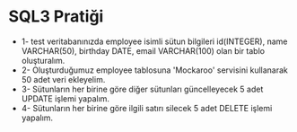 # SQL3 Pratiği

* 1- test veritabanınızda employee isimli sütun bilgileri id(INTEGER), name VARCHAR(50), birthday DATE, email VARCHAR(100) olan bir tablo oluşturalım.
* 2- Oluşturduğumuz employee tablosuna 'Mockaroo' servisini kullanarak 50 adet veri ekleyelim.
* 3- Sütunların her birine göre diğer sütunları güncelleyecek 5 adet UPDATE işlemi yapalım.
* 4- Sütunların her birine göre ilgili satırı silecek 5 adet DELETE işlemi yapalım.
